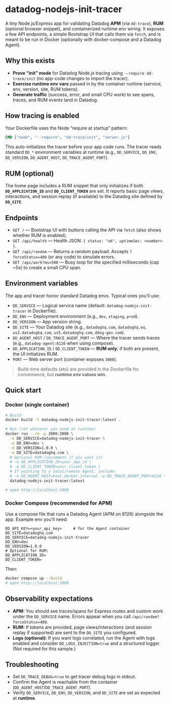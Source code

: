 # datadog-nodejs-init-tracer

A tiny Node.js/Express app for validating Datadog **APM** (via `dd-trace`), **RUM** (optional browser snippet), and containerized runtime env wiring. It exposes a few API endpoints, a simple Bootstrap UI that calls them via `fetch`, and is meant to be run in Docker (optionally with docker-compose and a Datadog Agent).

## Why this exists

- **Prove “init” mode** for Datadog Node.js tracing using `--require dd-trace/init` (no app-code changes to import the tracer).
- **Exercise runtime env vars** passed in by the container runtime (service, env, version, site, RUM tokens).
- **Generate traffic** (success, error, and small CPU work) to see spans, traces, and RUM events land in Datadog.

## How tracing is enabled

Your Dockerfile uses the Node “require at startup” pattern:

```Dockerfile
CMD ["node", "--require", "dd-trace/init", "server.js"]
```

This auto-initializes the tracer before your app code runs. The tracer reads standard `DD_*` environment variables at runtime (e.g., `DD_SERVICE`, `DD_ENV`, `DD_VERSION`, `DD_AGENT_HOST`, `DD_TRACE_AGENT_PORT`).

## RUM (optional)

The home page includes a RUM snippet that only initializes if both **`DD_APPLICATION_ID`** and **`DD_CLIENT_TOKEN`** are set. It reports basic page views, interactions, and session replay (if available) to the Datadog site defined by **`DD_SITE`**.

## Endpoints

- `GET /` — Bootstrap UI with buttons calling the API via `fetch` (also shows whether RUM is enabled).
- `GET /api/health` — Health JSON: `{ status: "ok", uptimeSec: <number> }`.
- `GET /api/random` — Returns a random payload. Accepts `?forceStatus=400` (or any code) to simulate errors.
- `GET /api/work?ms=500` — Busy loop for the specified milliseconds (cap \~5s) to create a small CPU span.

## Environment variables

The app and tracer honor standard Datadog envs. Typical ones you’ll use:

- `DD_SERVICE` — Logical service name (default: `datadog-nodejs-init-tracer` in Dockerfile).
- `DD_ENV` — Deployment environment (e.g., `dev`, `staging`, `prod`).
- `DD_VERSION` — App version string.
- `DD_SITE` — Your Datadog site (e.g., `datadoghq.com`, `datadoghq.eu`, `us3.datadoghq.com`, `us5.datadoghq.com`, `ddog-gov.com`).
- `DD_AGENT_HOST` / `DD_TRACE_AGENT_PORT` — Where the tracer sends traces (e.g., `datadog-agent:8126` when using compose).
- `DD_APPLICATION_ID` / `DD_CLIENT_TOKEN` — **RUM only**; if both are present, the UI initializes RUM.
- `PORT` — Web server port (container exposes `3000`).

> Build-time defaults (`ARG`) are provided in the Dockerfile for convenience, but **runtime env values win**.

## Quick start

### Docker (single container)

```bash
# Build
docker build -t datadog-nodejs-init-tracer:latest .

# Run (set whatever you need at runtime)
docker run --rm -p 3000:3000 \
  -e DD_SERVICE=datadog-nodejs-init-tracer \
  -e DD_ENV=dev \
  -e DD_VERSION=1.0.0 \
  -e DD_SITE=datadoghq.com \
  # Optional RUM (uncomment if you want it)
  # -e DD_APPLICATION_ID=your_app_id \
  # -e DD_CLIENT_TOKEN=your_client_token \
  # If pointing to a local/remote Agent, include:
  # -e DD_AGENT_HOST=host.docker.internal -e DD_TRACE_AGENT_PORT=8126 \
  datadog-nodejs-init-tracer:latest

# open http://localhost:3000
```

### Docker Compose (recommended for APM)

Use a compose file that runs a Datadog Agent (APM on 8126) alongside the app. Example env you’ll need:

```
DD_API_KEY=<your_api_key>     # for the Agent container
DD_SITE=datadoghq.com
DD_SERVICE=datadog-nodejs-init-tracer
DD_ENV=dev
DD_VERSION=1.0.0
# Optional for RUM:
DD_APPLICATION_ID=
DD_CLIENT_TOKEN=
```

Then:

```bash
docker compose up --build
# open http://localhost:3000
```

## Observability expectations

- **APM:** You should see traces/spans for Express routes and custom work under the `DD_SERVICE` name. Errors appear when you call `/api/random?forceStatus=400`.
- **RUM:** If tokens are provided, page views/interactions (and session replay if supported) are sent to the `DD_SITE` you configured.
- **Logs (optional):** If you want logs correlated, run the Agent with logs enabled and consider `DD_LOGS_INJECTION=true` and a structured logger. (Not required for this sample.)

## Troubleshooting

- Set `DD_TRACE_DEBUG=true` to get tracer debug logs in stdout.
- Confirm the Agent is reachable from the container (`DD_AGENT_HOST`/`DD_TRACE_AGENT_PORT`).
- Verify `DD_SERVICE`, `DD_ENV`, `DD_VERSION`, and `DD_SITE` are set as expected at **runtime**.
